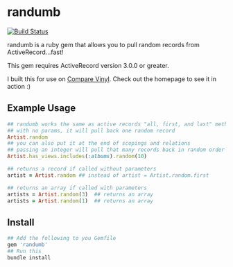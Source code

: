 # randumb

[![Build Status](https://secure.travis-ci.org/spilliton/randumb.png)](http://travis-ci.org/spilliton/randumb)

randumb is a ruby gem that allows you to pull random records from ActiveRecord...fast!

This gem requires ActiveRecord version 3.0.0 or greater.

I built this for use on [Compare Vinyl][comparevinyl].  Check out the homepage to see it in action :)

## Example Usage

``` ruby
## randumb works the same as active records "all, first, and last" methods
## with no params, it will pull back one random record
Artist.random
## you can also put it at the end of scopings and relations
## passing an integer will pull that many records back in random order (unless your query brings back less records)
Artist.has_views.includes(:albums).random(10)
```

``` ruby
## returns a record if called without parameters
artist = Artist.random ## instead of artist = Artist.random.first

## returns an array if called with parameters
artists = Artist.random(3)  ## returns an array
artists = Artist.random(1)  ## returns an array
```

## Install 

``` ruby
## Add the following to you Gemfile
gem 'randumb'
## Run this
bundle install
```


[comparevinyl]: http://www.comparevinyl.com/
